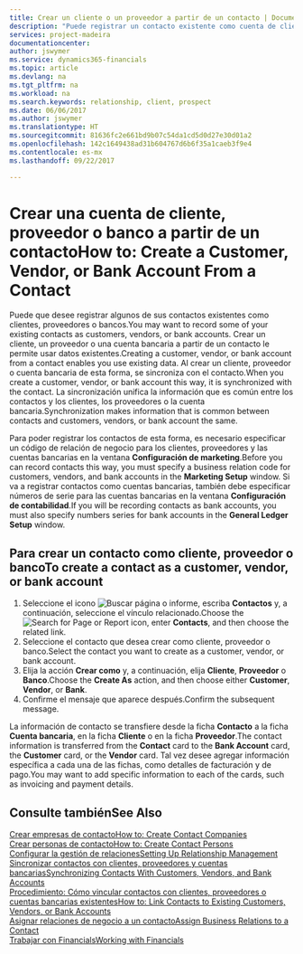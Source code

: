 ```yaml
---
title: Crear un cliente o un proveedor a partir de un contacto | Documentos de Microsoft
description: "Puede registrar un contacto existente como cuenta de cliente, proveedor o banco usando datos existentes y especificando una relación de negocio."
services: project-madeira
documentationcenter: 
author: jswymer
ms.service: dynamics365-financials
ms.topic: article
ms.devlang: na
ms.tgt_pltfrm: na
ms.workload: na
ms.search.keywords: relationship, client, prospect
ms.date: 06/06/2017
ms.author: jswymer
ms.translationtype: HT
ms.sourcegitcommit: 81636fc2e661bd9b07c54da1cd5d0d27e30d01a2
ms.openlocfilehash: 142c1649438ad31b604767d6b6f35a1caeb3f9e4
ms.contentlocale: es-mx
ms.lasthandoff: 09/22/2017

---
```

# <a name="how-to-create-a-customer-vendor-or-bank-account-from-a-contact"></a><span data-ttu-id="2e65a-103">Crear una cuenta de cliente, proveedor o banco a partir de un contacto</span><span class="sxs-lookup"><span data-stu-id="2e65a-103">How to: Create a Customer, Vendor, or Bank Account From a Contact</span></span>
<span data-ttu-id="2e65a-104">Puede que desee registrar algunos de sus contactos existentes como clientes, proveedores o bancos.</span><span class="sxs-lookup"><span data-stu-id="2e65a-104">You may want to record some of your existing contacts as customers, vendors, or bank accounts.</span></span> <span data-ttu-id="2e65a-105">Crear un cliente, un proveedor o una cuenta bancaria a partir de un contacto le permite usar datos existentes.</span><span class="sxs-lookup"><span data-stu-id="2e65a-105">Creating a customer, vendor, or bank account from a contact enables you use existing data.</span></span> <span data-ttu-id="2e65a-106">Al crear un cliente, proveedor o cuenta bancaria de esta forma, se sincroniza con el contacto.</span><span class="sxs-lookup"><span data-stu-id="2e65a-106">When you create a customer, vendor, or bank account this way, it is synchronized with the contact.</span></span> <span data-ttu-id="2e65a-107">La sincronización unifica la información que es común entre los contactos y los clientes, los proveedores o la cuenta bancaria.</span><span class="sxs-lookup"><span data-stu-id="2e65a-107">Synchronization makes information that is common between contacts and customers, vendors, or bank account the same.</span></span>

<span data-ttu-id="2e65a-108">Para poder registrar los contactos de esta forma, es necesario especificar un código de relación de negocio para los clientes, proveedores y las cuentas bancarias en la ventana **Configuración de marketing**.</span><span class="sxs-lookup"><span data-stu-id="2e65a-108">Before you can record contacts this way, you must specify a business relation code for customers, vendors, and bank accounts in the **Marketing Setup** window.</span></span> <span data-ttu-id="2e65a-109">Si va a registrar contactos como cuentas bancarias, también debe especificar números de serie para las cuentas bancarias en la ventana **Configuración de contabilidad**.</span><span class="sxs-lookup"><span data-stu-id="2e65a-109">If you will be recording contacts as bank accounts, you must also specify numbers series for bank accounts in the **General Ledger Setup** window.</span></span>

## <a name="to-create-a-contact-as-a-customer-vendor-or-bank-account"></a><span data-ttu-id="2e65a-110">Para crear un contacto como cliente, proveedor o banco</span><span class="sxs-lookup"><span data-stu-id="2e65a-110">To create a contact as a customer, vendor, or bank account</span></span>
1. <span data-ttu-id="2e65a-111">Seleccione el icono ![Buscar página o informe](media/ui-search/search_small.png "icono Buscar página o informe"), escriba **Contactos** y, a continuación, seleccione el vínculo relacionado.</span><span class="sxs-lookup"><span data-stu-id="2e65a-111">Choose the ![Search for Page or Report](media/ui-search/search_small.png "Search for Page or Report icon") icon, enter **Contacts**, and then choose the related link.</span></span>
2. <span data-ttu-id="2e65a-112">Seleccione el contacto que desea crear como cliente, proveedor o banco.</span><span class="sxs-lookup"><span data-stu-id="2e65a-112">Select the contact you want to create as a customer, vendor, or bank account.</span></span>
3. <span data-ttu-id="2e65a-113">Elija la acción **Crear como** y, a continuación, elija **Cliente**, **Proveedor** o **Banco**.</span><span class="sxs-lookup"><span data-stu-id="2e65a-113">Choose the **Create As** action, and then choose either **Customer**, **Vendor**, or **Bank**.</span></span>
4. <span data-ttu-id="2e65a-114">Confirme el mensaje que aparece después.</span><span class="sxs-lookup"><span data-stu-id="2e65a-114">Confirm the subsequent message.</span></span>

<span data-ttu-id="2e65a-115">La información de contacto se transfiere desde la ficha **Contacto** a la ficha **Cuenta bancaria**, en la ficha **Cliente** o en la ficha **Proveedor**.</span><span class="sxs-lookup"><span data-stu-id="2e65a-115">The contact information is transferred from the **Contact** card to the **Bank Account** card, the **Customer** card, or the **Vendor** card.</span></span> <span data-ttu-id="2e65a-116">Tal vez desee agregar información específica a cada una de las fichas, como detalles de facturación y de pago.</span><span class="sxs-lookup"><span data-stu-id="2e65a-116">You may want to add specific information to each of the cards, such as invoicing and payment details.</span></span>

## <a name="see-also"></a><span data-ttu-id="2e65a-117">Consulte también</span><span class="sxs-lookup"><span data-stu-id="2e65a-117">See Also</span></span>
[<span data-ttu-id="2e65a-118">Crear empresas de contacto</span><span class="sxs-lookup"><span data-stu-id="2e65a-118">How to: Create Contact Companies</span></span>](marketing-create-contact-companies.md)  
[<span data-ttu-id="2e65a-119">Crear personas de contacto</span><span class="sxs-lookup"><span data-stu-id="2e65a-119">How to: Create Contact Persons</span></span>](marketing-create-contact-persons.md)  
[<span data-ttu-id="2e65a-120">Configurar la gestión de relaciones</span><span class="sxs-lookup"><span data-stu-id="2e65a-120">Setting Up Relationship Management</span></span>](marketing-setup-marketing.md)  
[<span data-ttu-id="2e65a-121">Sincronizar contactos con clientes, proveedores y cuentas bancarias</span><span class="sxs-lookup"><span data-stu-id="2e65a-121">Synchronizing Contacts With Customers, Vendors, and Bank Accounts</span></span>](marketing-synchronize-contacts-customers-vendors-bank-accounts.md)  
[<span data-ttu-id="2e65a-122">Procedimiento: Cómo vincular contactos con clientes, proveedores o cuentas bancarias existentes</span><span class="sxs-lookup"><span data-stu-id="2e65a-122">How to: Link Contacts to Existing Customers, Vendors, or Bank Accounts</span></span>](marketing-how-link-contact.md)  
[<span data-ttu-id="2e65a-123">Asignar relaciones de negocio a un contacto</span><span class="sxs-lookup"><span data-stu-id="2e65a-123">Assign Business Relations to a Contact</span></span>](marketing-business-relations.md#AssignBusRelContact)  
[<span data-ttu-id="2e65a-124">Trabajar con Financials</span><span class="sxs-lookup"><span data-stu-id="2e65a-124">Working with Financials</span></span>](ui-work-product.md)

